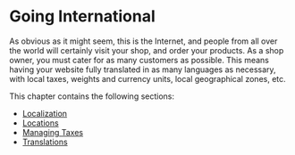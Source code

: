# Going International

As obvious as it might seem, this is the Internet, and people from all over the world will certainly visit your shop, and order your products. As a shop owner, you must cater for as many customers as possible. This means having your website fully translated in as many languages as necessary, with local taxes, weights and currency units, local geographical zones, etc.

This chapter contains the following sections:

* [Localization](localization/)
* [Locations](locations/)
* [Managing Taxes](managing-taxes/)
* [Translations](translations.md)


